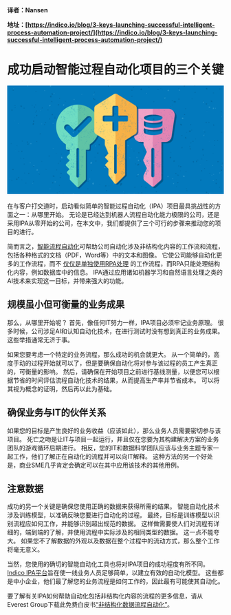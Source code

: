 **译者：Nansen**

**地址：[https://indico.io/blog/3-keys-launching-successful-intelligent-process-automation-project/](https://indico.io/blog/3-keys-launching-successful-intelligent-process-automation-project/)**

# 成功启动智能过程自动化项目的三个关键

![image](img/01.jpg)

在与客户打交道时，启动看似简单的智能过程自动化（IPA）项目最具挑战性的方面之一：从哪里开始。 
无论是已经达到机器人流程自动化能力极限的公司，还是采用IPA从零开始的公司，在本文中，我们都提供了三个可行的步骤来推动您的项目的进行。

简而言之，[智能流程自动化](https://indico.io/intelligent-process-automation/)可帮助公司自动化涉及非结构化内容的工作流和流程，
包括各种格式的文档（PDF，Word等）中的文本和图像。 
它使公司能够自动化更多的工作流程，而不
[仅仅是单独使用RPA处理](https://indico.io/blog/intelligent-process-automation-complements-robotic-process-automation/)
的工作流程，而RPA只能处理结构化内容，例如数据库中的信息。 
IPA通过应用诸如机器学习和自然语言处理之类的AI技术来实现这一目标，并带来强大的功能。

## 规模虽小但可衡量的业务成果

那么，从哪里开始呢？ 首先，像任何IT努力一样，IPA项目必须牢记业务原理。 
很多时候，公司涉足AI和认知自动化技术，在进行测试时没有想到真正的业务成果。 
这些举措通常无济于事。

如果您要考虑一个特定的业务流程，那么成功的机会就更大。 
从一个简单的，高度手动的过程开始就可以了，但是要确保自动化将对参与该过程的员工产生真正的，可衡量的影响。
然后，请确保在开始项目之前进行基线测量，以便您可以根据节省的时间评估流程自动化技术的结果，从而提高生产率并节省成本。 
可以将其视为概念的证明，然后再以此为基础。

## 确保业务与IT的伙伴关系

如果您的目标是产生良好的业务收益（应该如此），那么业务人员需要密切参与该项目。 
死亡之吻是让IT与项目一起运行，并且仅在您要为其构建解决方案的业务团队的游戏循环后期进行。 
相反，您的IT和数据科学团队应该与业务主题专家一起工作，他们了解正在自动化的流程并可以向IT解释。 
这种方法的另一个好处是，商业SME几乎肯定会确定可以在其中应用该技术的其他用例。

## 注意数据

成功的另一个关键是确保您使用正确的数据来获得所需的结果。
智能自动化技术涉及训练模型，以准确反映您要进行自动化的过程。 
最终，目标是训练模型以识别流程应如何工作，并能够识别超出规范的数据。 
这样做需要使人们对流程有详细的，端到端的了解，并使用流程中实际涉及的相同类型的数据。 
这一点不能夸大。 如果您不了解数据的外观以及数据在整个过程中的流动方式，那么整个工作将毫无意义。

当然，您使用的确切的智能自动化工具也将对IPA项目的成功程度有所不同。
[Indico IPA平台](https://indico.io/product/)旨在使一线业务人员足够简单，以建立有效的自动化模型。 
这些都是中小企业，他们最了解您的业务流程是如何工作的，因此最有可能使其自动化。

要了解有关IPA如何帮助自动化包括非结构化内容的流程的更多信息，请从Everest Group下载此免费白皮书[“非结构化数据流程自动化”](http://info.indico.io/everest-whitepaper)。
